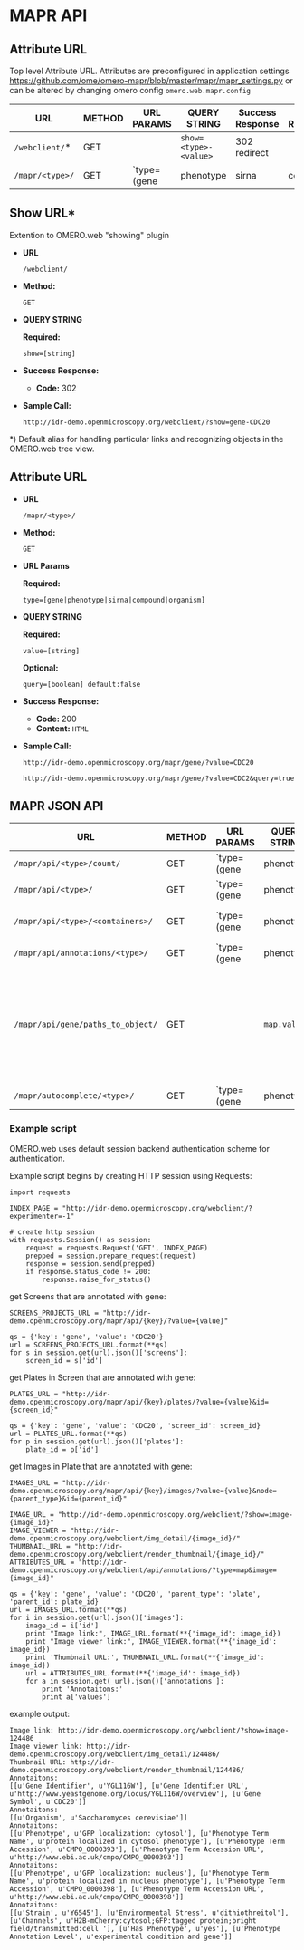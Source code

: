 # MAPR API

## Attribute URL

Top level Attribute URL. Attributes are preconfigured in application settings https://github.com/ome/omero-mapr/blob/master/mapr/mapr_settings.py
or can be altered by changing omero config `omero.web.mapr.config`
 
| URL                          | METHOD | URL PARAMS                                                                            | QUERY STRING                                                                        | Success Response | Error Response:                                   | Sample Call:                                                                                                                                                                                                                                                                                                                                                                                              |
|------------------------------|--------|---------------------------------------------------------------------------------------|-------------------------------------------------------------------------------------|------------------|---------------------------------------------------|-----------------------------------------------------------------------------------------------------------------------------------------------------------------------------------------------------------------------------------------------------------------------------------------------------------------------------------------------------------------------------------------------------------|
| `/webclient/`*              | GET    |                                                                                       | `show=<type>-<value>`                                                               | 302 redirect     |                                                   | `/webclient/?show=gene-CDC20`                                                                                                                                                                                                                                                                                                                                                                             |
| `/mapr/<type>/`                   | GET    | `type=(gene|phenotype|sirna|compound|organism)`                                       | `value=<value>` `query=(true|false)` `default:false`                                | 200 HTML         |                                                   | `/mapr/gene/?value=CDC20` `/mapr/organism/?value=CDC2&query=true`                                                                                                                                                                                                                                                                                                                  |

**Show URL***
----

Extention to OMERO.web "showing" plugin

* **URL**

  `/webclient/`

* **Method:**

  `GET`

*  **QUERY STRING**

   **Required:**

   `show=[string]`

* **Success Response:**

  * **Code:** 302 <br />

* **Sample Call:**

  `http://idr-demo.openmicroscopy.org/webclient/?show=gene-CDC20`

*) Default alias for handling particular links and recognizing objects in the
OMERO.web tree view.


**Attribute URL**
----

* **URL**

  `/mapr/<type>/`

* **Method:**

  `GET`
  
*  **URL Params**

   **Required:**
 
   `type=[gene|phenotype|sirna|compound|organism]`

*  **QUERY STRING**

   **Required:**

   `value=[string]`

   **Optional:**

   `query=[boolean] default:false`

* **Success Response:**

  * **Code:** 200 <br />
  * **Content:** `HTML`

* **Sample Call:**

  `http://idr-demo.openmicroscopy.org/mapr/gene/?value=CDC20`

  `http://idr-demo.openmicroscopy.org/mapr/gene/?value=CDC2&query=true`
 
 
## MAPR JSON API

| URL                          | METHOD | URL PARAMS                                                                            | QUERY STRING                                                                        | Success Response | Error Response:                                   | Sample Call:                                                                                                                                                                                                                                                                                                                                                                                              |
|------------------------------|--------|---------------------------------------------------------------------------------------|-------------------------------------------------------------------------------------|------------------|---------------------------------------------------|-----------------------------------------------------------------------------------------------------------------------------------------------------------------------------------------------------------------------------------------------------------------------------------------------------------------------------------------------------------------------------------------------------------|
| `/mapr/api/<type>/count/`         | GET    | `type=(gene|phenotype|sirna|compound|organism)`                                       | `value=<value>` `query=(true|false)` `default:false`                                | 200 JSON         | 400 Invalid parameter value 400 ApiUsageException | `/api/gene/count/?value=CDC20` `/api/gene/count/?value=CDC20query=true`                                                                                                                                                                                                                                                                                                                                   |
| `/mapr/api/<type>/`               | GET    | `type=(gene|phenotype|sirna|compound|organism)`                                       | `id=<value|id>` `orphaned=(true|false)` `value=<value>`                             | 200 JSON         | 400 Invalid parameter value 400 ApiUsageException | `/api/gene/?value=CDC20&orphaned=true` get value and children count `/api/gene/?value=CDC20&query=true&orphaned=true` get value matching `%value%` pattern and children count and image count `/api/gene/?id=CDC20` returns list of screens and/or projects for given gene ID `/api/gene/?value=CDC20&query=true` returns list of screens and/or projects for matching `%value%` pattern with exact value |
| `/mapr/api/<type>/<containers>/`  | GET    | `type=(gene|phenotype|sirna|compound|organism)` `containers=(plates|datasets|images)` | `value=<value>` `id=<parent_id>` if `containers=images` then `node=(plate|dataset)` | 200 JSON         | 400 Invalid parameter value 400 ApiUsageException | `api/gene/plates/?value=CDC20&query=true&id=1202` return list of plates/datasets in screen/project for given parent_id` and `value` `/api/gene/images/?value=991&query=true&node=plate&id=1692` return list of images (Fileset IDs) for a give `parent_id` and matching `%value%` pattern with exact value                                                                                                   |
| `/mapr/api/annotations/<type>/`   | GET    | `type=(gene|phenotype|sirna|compound|organism)`                                       | `type=map` `map=<value>` or `(screen|plate|project|dataset|image)=<id>`             | 200 JSON         | 400 Invalid parameter value400 ApiUsageException  | return map annotations containing given value (case sensitive)                                                                                                                                                                                                                                                                                                                                            |
| `/mapr/api/gene/paths_to_object/` | GET    |                                                                                       | `map.value=`                                                                        | 200 JSON         |                                                   | find hierarchies for a given value (case sensitive) - in case we will provide multiple users or groups                                                                                                                                                                                                                                                                                                    |
| `/mapr/autocomplete/<type>/` | GET    | `type=(gene|phenotype|sirna|compound|organism)`                                       | `value=<value>` `query=true`                                                        | 200 JSON         |                                                   | find keywords for matching `%value%` pattern                                                                                                                                                                                                                                                                                                                                                              |
 
 
### Example script

OMERO.web uses default session backend authentication scheme for authentication.

Example script begins by creating HTTP session using Requests:

```
import requests

INDEX_PAGE = "http://idr-demo.openmicroscopy.org/webclient/?experimenter=-1"

# create http session
with requests.Session() as session:
    request = requests.Request('GET', INDEX_PAGE)
    prepped = session.prepare_request(request)
    response = session.send(prepped)
    if response.status_code != 200:
        response.raise_for_status()
```

get Screens that are annotated with gene:

```
SCREENS_PROJECTS_URL = "http://idr-demo.openmicroscopy.org/mapr/api/{key}/?value={value}"

qs = {'key': 'gene', 'value': 'CDC20'}
url = SCREENS_PROJECTS_URL.format(**qs)
for s in session.get(url).json()['screens']:
    screen_id = s['id']
```

get Plates in Screen that are annotated with gene:

```
PLATES_URL = "http://idr-demo.openmicroscopy.org/mapr/api/{key}/plates/?value={value}&id={screen_id}"

qs = {'key': 'gene', 'value': 'CDC20', 'screen_id': screen_id}
url = PLATES_URL.format(**qs)
for p in session.get(url).json()['plates']:
    plate_id = p['id']
````

get Images in Plate that are annotated with gene:

```
IMAGES_URL = "http://idr-demo.openmicroscopy.org/mapr/api/{key}/images/?value={value}&node={parent_type}&id={parent_id}"

IMAGE_URL = "http://idr-demo.openmicroscopy.org/webclient/?show=image-{image_id}"
IMAGE_VIEWER = "http://idr-demo.openmicroscopy.org/webclient/img_detail/{image_id}/"
THUMBNAIL_URL = "http://idr-demo.openmicroscopy.org/webclient/render_thumbnail/{image_id}/"
ATTRIBUTES_URL = "http://idr-demo.openmicroscopy.org/webclient/api/annotations/?type=map&image={image_id}"

qs = {'key': 'gene', 'value': 'CDC20', 'parent_type': 'plate', 'parent_id': plate_id}
url = IMAGES_URL.format(**qs)
for i in session.get(url).json()['images']:
    image_id = i['id']
    print "Image link:", IMAGE_URL.format(**{'image_id': image_id})
    print "Image viewer link:", IMAGE_VIEWER.format(**{'image_id': image_id})
    print 'Thumbnail URL:', THUMBNAIL_URL.format(**{'image_id': image_id})
    url = ATTRIBUTES_URL.format(**{'image_id': image_id})
    for a in session.get(_url).json()['annotations']:
        print 'Annotaitons:'
        print a['values']
```

example output:

```
Image link: http://idr-demo.openmicroscopy.org/webclient/?show=image-124486
Image viewer link: http://idr-demo.openmicroscopy.org/webclient/img_detail/124486/
Thumbnail URL: http://idr-demo.openmicroscopy.org/webclient/render_thumbnail/124486/
Annotaitons:
[[u'Gene Identifier', u'YGL116W'], [u'Gene Identifier URL', u'http://www.yeastgenome.org/locus/YGL116W/overview'], [u'Gene Symbol', u'CDC20']]
Annotaitons:
[[u'Organism', u'Saccharomyces cerevisiae']]
Annotaitons:
[[u'Phenotype', u'GFP localization: cytosol'], [u'Phenotype Term Name', u'protein localized in cytosol phenotype'], [u'Phenotype Term Accession', u'CMPO_0000393'], [u'Phenotype Term Accession URL', u'http://www.ebi.ac.uk/cmpo/CMPO_0000393']]
Annotaitons:
[[u'Phenotype', u'GFP localization: nucleus'], [u'Phenotype Term Name', u'protein localized in nucleus phenotype'], [u'Phenotype Term Accession', u'CMPO_0000398'], [u'Phenotype Term Accession URL', u'http://www.ebi.ac.uk/cmpo/CMPO_0000398']]
Annotaitons:
[[u'Strain', u'Y6545'], [u'Environmental Stress', u'dithiothreitol'], [u'Channels', u'H2B-mCherry:cytosol;GFP:tagged protein;bright field/transmitted:cell '], [u'Has Phenotype', u'yes'], [u'Phenotype Annotation Level', u'experimental condition and gene']]
````
